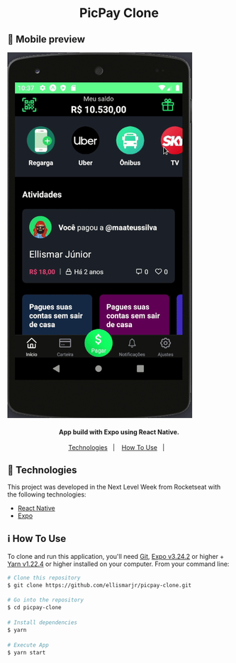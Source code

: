 <h1 align="center">
  PicPay Clone
</h1>

## :iphone: Mobile preview
![](https://github.com/ellismarjr/picpay-clone/blob/master/preview/picpay.gif)

<h4 align="center">
  App build with Expo using React Native.
</h4>

<p align="center">
  <a href="#rocket-technologies">Technologies</a>&nbsp;&nbsp;&nbsp;|&nbsp;&nbsp;&nbsp;
  <a href="#information_source-how-to-use">How To Use</a>&nbsp;&nbsp;&nbsp;|&nbsp;&nbsp;&nbsp;
</p>

## :rocket: Technologies

This project was developed in the Next Level Week from Rocketseat with the following technologies:

- [React Native](https://reactnative.dev/)
- [Expo](https://expo.io/)

## :information_source: How To Use

To clone and run this application, you'll need [Git](https://git-scm.com), [Expo v3.24.2](https://reactnative.dev/) or higher + [Yarn v1.22.4](https://yarnpkg.com/) or higher installed on your computer. From your command line:

```bash
# Clone this repository
$ git clone https://github.com/ellismarjr/picpay-clone.git

# Go into the repository
$ cd picpay-clone

# Install dependencies
$ yarn

# Execute App
$ yarn start
```


